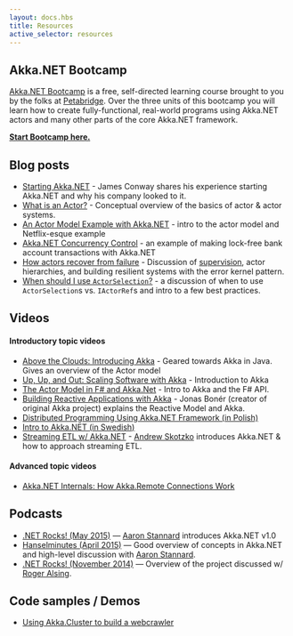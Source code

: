 ```yaml
---
layout: docs.hbs
title: Resources
active_selector: resources
---
```

## Akka.NET Bootcamp
[Akka.NET Bootcamp]({{site.bootcamp_url}}) is a free, self-directed learning course brought to you by the folks at [Petabridge](https://petabridge.com). Over the three units of this bootcamp you will learn how to create fully-functional, real-world programs using Akka.NET actors and many other parts of the core Akka.NET framework.

[**Start Bootcamp here.**]({{site.bootcamp_url}})

## Blog posts
* [Starting Akka.NET](http://blog.jaywayco.co.uk/starting-akka-net/) - James Conway shares his experience starting Akka.NET and why his company looked to it.
* [What is an Actor?](https://petabridge.com/blog/akkadotnet-what-is-an-actor/) - Conceptual overview of the basics of actor & actor systems.
* [An Actor Model Example with Akka.NET](http://blog.geist.no/an-actor-model-example-with-akka-net/) - intro to the actor model and Netflix-esque example
* [Akka.NET Concurrency Control](http://rogeralsing.com/2014/11/10/akka-net-concurrency-control/) - an example of making lock-free bank account transactions with Akka.NET
* [How actors recover from failure](https://petabridge.com/blog/how-actors-recover-from-failure-hierarchy-and-supervision/) - Discussion of [supervision](http://getakka.net/docs/concepts/supervision), actor hierarchies, and building resilient systems with the error kernel pattern.
* [When should I use `ActorSelection`?](https://petabridge.com/blog/when-should-I-use-actor-selection/) - a discussion of when to use `ActorSelection`s vs. `IActorRef`s and intro to a few best practices.

## Videos
#### Introductory topic videos
* [Above the Clouds: Introducing Akka](https://www.youtube.com/watch?v=UY3fuHebRMI) - Geared towards Akka in Java.  Gives an overview of the Actor model
* [Up, Up, and Out: Scaling Software with Akka](https://www.youtube.com/watch?v=GBvtE61Wrto) - Introduction to Akka
* [The Actor Model in F# and Akka.Net](https://www.youtube.com/watch?v=RiWXo_5CAvg) - Intro to Akka and the F# API.
* [Building Reactive Applications with Akka](https://www.youtube.com/watch?v=6Cb1wSVRI-Q) - Jonas Bonér (creator of original Akka project) explains the Reactive Model and Akka.
* [Distributed Programming Using Akka.NET Framework (in Polish)](https://www.youtube.com/watch?v=_6vDp2-VCjc)
* [Intro to Akka.NET (in Swedish)](https://www.youtube.com/watch?v=Ta6qLA9OsjE)
* [Streaming ETL w/ Akka.NET](https://vimeo.com/123452527) - [Andrew Skotzko](https://twitter.com/askotzko) introduces Akka.NET & how to approach streaming ETL.

#### Advanced topic videos
* [Akka.NET Internals: How Akka.Remote Connections Work](https://www.youtube.com/watch?v=6c1gVLyYcMM)

## Podcasts
* [.NET Rocks! (May 2015)](http://dotnetrocks.com/default.aspx?showNum=1134) — [Aaron Stannard](https://twitter.com/aaronontheweb) introduces Akka.NET v1.0
* [Hanselminutes (April 2015)](http://hanselminutes.com/472/inside-the-akkanet-open-source-project-and-the-actor-model-with-aaron-stannard) — Good overview of concepts in Akka.NET and high-level discussion with [Aaron Stannard](https://twitter.com/aaronontheweb).
* [.NET Rocks! (November 2014)](http://www.dotnetrocks.com/default.aspx?showNum=1058) — Overview of the project discussed w/ [Roger Alsing](https://twitter.com/rogeralsing).

## Code samples / Demos
* [Using Akka.Cluster to build a webcrawler](https://github.com/petabridge/akkadotnet-code-samples/tree/master/Cluster.WebCrawler)